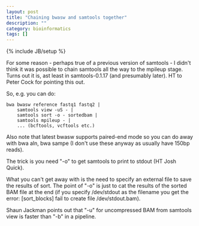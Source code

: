 ```yaml
---
layout: post
title: "Chaining bwasw and samtools together"
description: ""
category: bioinformatics
tags: []
---
```

{% include JB/setup %}

For some reason - perhaps true of a previous version of samtools - I didn't think it was possible to chain samtools all the way to the mpileup stage. Turns out it is, ast least in samtools-0.1.17 (and presumably later). HT to Peter Cock for pointing this out.

So, e.g. you can do:

	bwa bwasw reference fastq1 fastq2 |
		samtools view -uS - |
		samtools sort -o - sortedbam |
		samtools mpileup - | 
		... (bcftools, vcftools etc.)

Also note that latest bwasw supports paired-end mode so you can do away with bwa aln, bwa sampe (I don't use these anyway as usually have 150bp reads).

The trick is you need "-o" to get samtools to print to stdout (HT Josh Quick).

What you can't get away with is the need to specify an external file to save the results of sort. The point of "-o" is just to cat the results of the sorted BAM file at the end (if you specify /dev/stdout as the filename you get the error: [sort_blocks] fail to create file /dev/stdout.bam).

Shaun Jackman points out that "-u" for uncompressed BAM from samtools view is faster than "-b" in a pipeline.
